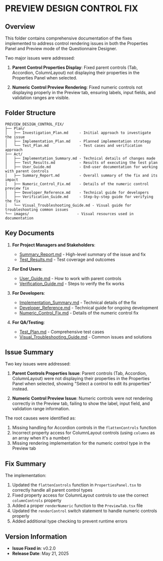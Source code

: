 # PREVIEW DESIGN CONTROL FIX

## Overview
This folder contains comprehensive documentation of the fixes implemented to address control rendering issues in both the Properties Panel and Preview mode of the Questionnaire Designer. 

Two major issues were addressed:

1. **Parent Control Properties Display**: Fixed parent controls (Tab, Accordion, ColumnLayout) not displaying their properties in the Properties Panel when selected.

2. **Numeric Control Preview Rendering**: Fixed numeric controls not displaying properly in the Preview tab, ensuring labels, input fields, and validation ranges are visible.

## Folder Structure

```
PREVIEW_DESIGN_CONTROL_FIX/
├── Plan/
│   ├── Investigation_Plan.md     - Initial approach to investigate the issue
│   ├── Implementation_Plan.md    - Planned implementation strategy
│   └── Test_Plan.md              - Test cases and verification approach
├── Act/
│   ├── Implementation_Summary.md - Technical details of changes made
│   ├── Test_Results.md           - Results of executing the test plan
│   ├── User_Guide.md             - End-user documentation for working with parent controls
│   ├── Summary_Report.md         - Overall summary of the fix and its impact
│   ├── Numeric_Control_Fix.md    - Details of the numeric control preview fix
│   ├── Developer_Reference.md    - Technical guide for developers
│   ├── Verification_Guide.md     - Step-by-step guide for verifying the fix
│   └── Visual_Troubleshooting_Guide.md - Visual guide for troubleshooting common issues
└── images/                      - Visual resources used in documentation
```

## Key Documents

1. **For Project Managers and Stakeholders**:
   - [Summary_Report.md](./Act/Summary_Report.md) - High-level summary of the issue and fix
   - [Test_Results.md](./Act/Test_Results.md) - Test coverage and outcomes

2. **For End Users**:
   - [User_Guide.md](./Act/User_Guide.md) - How to work with parent controls
   - [Verification_Guide.md](./Act/Verification_Guide.md) - Steps to verify the fix works

3. **For Developers**:
   - [Implementation_Summary.md](./Act/Implementation_Summary.md) - Technical details of the fix
   - [Developer_Reference.md](./Act/Developer_Reference.md) - Technical guide for ongoing development
   - [Numeric_Control_Fix.md](./Act/Numeric_Control_Fix.md) - Details of the numeric control fix

4. **For QA/Testing**:
   - [Test_Plan.md](./Plan/Test_Plan.md) - Comprehensive test cases
   - [Visual_Troubleshooting_Guide.md](./Act/Visual_Troubleshooting_Guide.md) - Common issues and solutions

## Issue Summary

Two key issues were addressed:

1. **Parent Controls Properties Issue**: Parent controls (Tab, Accordion, ColumnLayout) were not displaying their properties in the Properties Panel when selected, showing "Select a control to edit its properties" instead.

2. **Numeric Control Preview Issue**: Numeric controls were not rendering correctly in the Preview tab, failing to show the label, input field, and validation range information.

The root causes were identified as:
1. Missing handling for Accordion controls in the `flattenControls` function
2. Incorrect property access for ColumnLayout controls (using `columns` as an array when it's a number)
3. Missing rendering implementation for the numeric control type in the Preview tab

## Fix Summary

The implementation:
1. Updated the `flattenControls` function in `PropertiesPanel.tsx` to correctly handle all parent control types
2. Fixed property access for ColumnLayout controls to use the correct `columnControls` property
3. Added a proper `renderNumeric` function to the `PreviewTab.tsx` file
4. Updated the `renderControl` switch statement to handle numeric controls properly
5. Added additional type checking to prevent runtime errors

## Version Information

- **Issue Fixed in**: v0.2.0
- **Release Date**: May 21, 2025
